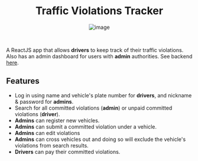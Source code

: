 <div align="center">
    <h1>Traffic Violations Tracker</h1>
    <img alt="image" src="https://i.imgur.com/LnAUvrW.png" />
</div>

&nbsp;

A ReactJS app that allows **drivers** to keep track of their traffic violations. Also has an admin dashboard for users with **admin** authorities. See backend [here](https://github.com/Tamashii90/android-hw-backend).

## Features
- Log in using name and vehicle's plate number for **drivers**, and nickname & password for **admins**.
- Search for all committed violations (**admin**) or unpaid committed violations (**driver**).
- **Admins** can register new vehicles.
- **Admins** can submit a committed violation under a vehicle.
- **Admins** can edit violations
- **Admins** can cross vehicles out and doing so will exclude the vehicle's violations from search results.
- **Drivers** can pay their committed violations.
